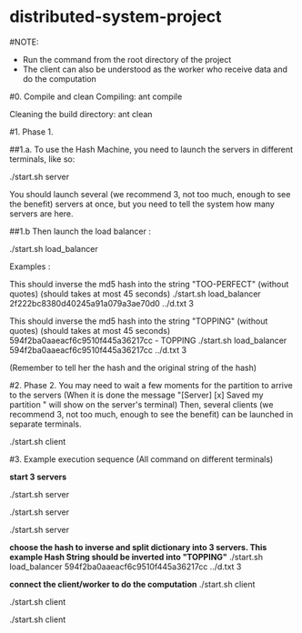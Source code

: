 # distributed-system-project

#NOTE: 
- Run the command from the root directory of the project
- The client can also be understood as the worker who receive data and do the computation

#0. Compile and clean
Compiling:
    ant compile

Cleaning the build directory:
    ant clean

#1. Phase 1.

##1.a.
To use the Hash Machine, you need to launch the servers in different terminals, like so:

./start.sh server


You should launch several (we recommend 3, not too much, enough to see the benefit) servers at once, but you need to tell the system how many servers are here.

##1.b
Then launch the load balancer :

./start.sh load_balancer <hash to find> <dictionary file> <number of server running>

Examples :

This should inverse the md5 hash into the string "TOO-PERFECT" (without quotes)    (should takes at most 45 seconds)
./start.sh load_balancer 2f222bc8380d40245a91a079a3ae70d0 ../d.txt 3

This should inverse the md5 hash into the string "TOPPING" (without quotes) (should takes at most 45 seconds)
594f2ba0aaeacf6c9510f445a36217cc  - TOPPING
./start.sh load_balancer 594f2ba0aaeacf6c9510f445a36217cc ../d.txt 3

(Remember to tell her the hash and the original string of the hash)

#2. Phase 2.
You may need to wait a few moments for the partition to arrive to the servers (When it is done the message "[Server] [x] Saved my partition " will show on the server's terminal)
Then, several clients (we recommend 3, not too much, enough to see the benefit) can be launched in separate terminals.

./start.sh client


#3. Example execution sequence (All command on different terminals)

**start 3 servers**

./start.sh server

./start.sh server

./start.sh server

**choose the hash to inverse and split dictionary into 3 servers. This example Hash String should be inverted into "TOPPING"**
./start.sh load_balancer 594f2ba0aaeacf6c9510f445a36217cc ../d.txt 3

**connect the client/worker to do the computation**
./start.sh client

./start.sh client

./start.sh client
